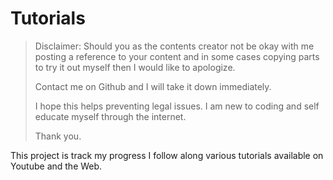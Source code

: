# Tutorials

> Disclaimer: Should you as the contents creator not be okay with me posting a reference to your content and
> in some cases copying parts to try it out myself then I would like to apologize.
>
> Contact me on Github and I will take it down immediately.
> 
> I hope this helps preventing legal issues. I am new to coding and self educate myself through the internet.
> 
> Thank you.


This project is track my progress I follow along various tutorials available on Youtube and the Web.

